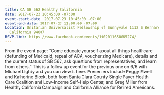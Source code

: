 ```yaml
---
title: CA SB 562 Healthy California
date: 2017-07-23 10:45:00 -07:00
event-start-date: 2017-07-23 10:45:00 -07:00
event-end-date: 2017-07-23 12:00:00 -07:00
Location: Unitarian Universalist Fellowship of Sunnyvale 1112 S Bernardo Ave, Sunnyvale,
  California 94087
RSVP-link: https://www.facebook.com/events/1902011650065274/
---
```


From the event page: “Come educate yourself about all things healthcare (defunding of Medicaid, repeal of ACA, voucherizing Medicare), details and the current status of SB 562, ask questions from representatives, and learn from others.” This is a follow up event for the previous one on 6/6 with Michael Lighty and you can view it here. Presenters include Peggy Elwell and Katherine Block, both from Santa Clara County Single Payer Health Care Coalition and Low-Income Self-Help Center, and Greg Miller from Healthy California Campaign and California Alliance for Retired Americans.
